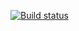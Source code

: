 [![Build status](https://ci.appveyor.com/api/projects/status/w70u5infv63o0n08/branch/main?svg=true)](https://ci.appveyor.com/project/Sapogoha/symbols/branch/main)
